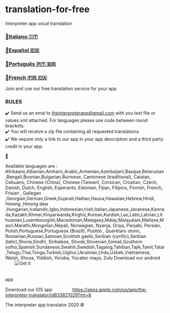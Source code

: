 # translation-for-free
Interpreter app vocal translation

<a href="./README.it.md"><h3>🔗Italiano  🇮🇹</h3></a>
<a href="./README.es.md"><h3>🔗Español  🇪🇸</h3></a>
<a href="./README.pt.md"><h3>🔗Português  🇵🇹 🇧🇷</h3></a>
<a href="./README.fr.md"><h3>🔗French  🇫🇷 🇨🇦</h3></a>

Join and use our free translation service for your app. 

### RULES ###

✔️ Send us an emal to <a href='mailto:theinterpreterapp@gmail.com'>theinterpreterapp@gmail.com</a> with you text file or values.xml attached. For languages please use code between round brackets.
<br/>
✔️ You will receive a zip file containing  all requested translations
<br/>
✔️ We require only a link to our app in your app description and a third party credit in your app.

🤝

Available languages  are : 
Afrikaans,Albanian,Amharic,Arabic,Armenian,Azerbaijani,Basque,Belarusian,Bengali,Bosnian,Bulgarian,Burmese, Cantonese (traditional), Catalan, Cebuano, Chinese (China), Chinese (Taiwan), Corsican, Croatian, Czech, Danish, Dutch, English, Esperanto, Estonian, Fijian, Filipino, Finnish, French, Frisian , Gallegan ,Georgian,German,Greek,Gujarati,Haitian,Hausa,Hawaiian,Hebrew,Hindi, Hmong ,Hmong daw ,Hungarian,Icelandic,Igbo,Indonesian,Irish,Italian,Japanese,Javanese,Kannada,Kazakh,Khmer,Kinyarwanda,Kirghiz,Korean,Kurdish,Lao,Latin,Latvian,Lithuanian,Luxembourgish,Macedonian,Malagasy,Malay,Malayalam,Maltese,Maori,Marathi,Mongolian,Nepali, Norwegian,  Nyanja, Oriya, Panjabi, Persian, Polish,Portuguese,Portuguese (Brazil), Pushto 
 ,  Querètaro otomi, Romanian,Russian,Samoan,Scottish gaelic,Serbian (cyrillic),Serbian (latin),Shona,Sindhi, Sinhalese, Slovak,Slovenian,Somali,Southern sotho,Spanish,Sundanese,Swahili,Swedish,Tagalog,Tahitian,Tajik,Tamil,Tatar,Telugu,Thai,Tonga,Turkish,Uighur,Ukrainian,Urdu,Uzbek,Vietnamese, Welsh, Xhosa, Yiddish, Yoruba, Yucatec maya, Zulu
Download our android app
<a href='https://play.google.com/store/apps/details?id=it.vincenzoamoruso.theinterpreter&pcampaignid=pcampaignidMKT-Other-global-all-co-prtnr-py-PartBadge-Mar2515-1'><img alt='Get it on Google Play' src='https://play.google.com/intl/en_us/badges/static/images/badges/en_badge_web_generic.png' style="max-width:60px!important;max-height:15px;!important"/></a>

Download our iOS app
<a href="https://apps.apple.com/us/app/the-interpreter-translator/id833621029?mt=8" style="display:inline-block;overflow:hidden;background:url(https://linkmaker.itunes.apple.com/assets/shared/badges/en-us/appstore-sm.svg) no-repeat;width:60px;height:15px;">https://apps.apple.com/us/app/the-interpreter-translator/id833621029?mt=8</a>


The interpreter app translator 2020 ©️
